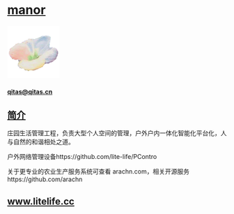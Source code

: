 ﻿# [manor](https://github.com/lite-life/manor) 
 
[![sites](litelife/litelife.png)](http://www.litelife.cc)
####  qitas@qitas.cn

## [简介](https://github.com/lite-life/manor/wiki) 

庄园生活管理工程，负责大型个人空间的管理，户外户内一体化智能化平台化，人与自然的和谐相处之道。

户外网络管理设备https://github.com/lite-life/PContro


关于更专业的农业生产服务系统可查看 arachn.com，相关开源服务https://github.com/arachn


##  www.litelife.cc     

